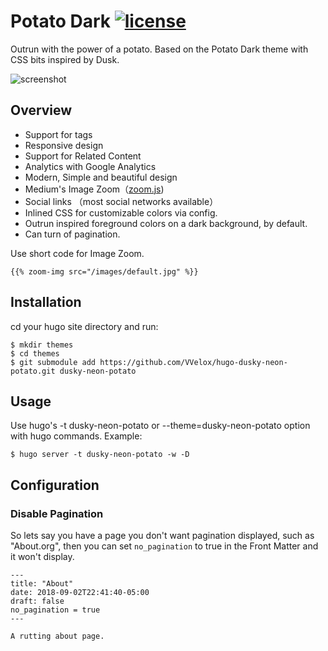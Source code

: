 # Potato Dark [![license](https://img.shields.io/github/license/mashape/apistatus.svg)](https://github.com/surajmandalcell/potato-dark/blob/master/license.md) 

Outrun with the power of a potato. Based on the Potato Dark theme with CSS bits inspired by Dusk.

![screenshot](https://github.com/surajmandalcell/potato-dark/blob/master/images/screenshot.png)   

## Overview

* Support for tags
* Responsive design
* Support for Related Content
* Analytics with Google Analytics
* Modern, Simple and beautiful design
* Medium's Image Zoom（[zoom.js](https://github.com/fat/zoom.js/))
* Social links （most social networks available）
* Inlined CSS for customizable colors via config.
* Outrun inspired foreground colors on a dark background, by default.
* Can turn of pagination.

Use short code for Image Zoom.

```
{{% zoom-img src="/images/default.jpg" %}}
```

## Installation

cd your hugo site directory and run:

```shell
$ mkdir themes
$ cd themes
$ git submodule add https://github.com/VVelox/hugo-dusky-neon-potato.git dusky-neon-potato
```

## Usage

Use hugo's -t dusky-neon-potato or --theme=dusky-neon-potato option with hugo commands. Example:

```shell
$ hugo server -t dusky-neon-potato -w -D
```

## Configuration

### Disable Pagination

So lets say you have a page you don't want pagination displayed, such as "About.org",
then you can set <code>no_pagination</code> to true in the Front Matter and it won't
display.

```
---
title: "About"
date: 2018-09-02T22:41:40-05:00
draft: false
no_pagination = true
---

A rutting about page.
```
